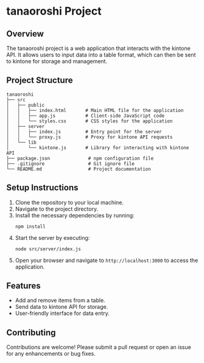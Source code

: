 # tanaoroshi Project

## Overview
The tanaoroshi project is a web application that interacts with the kintone API. It allows users to input data into a table format, which can then be sent to kintone for storage and management.

## Project Structure
```
tanaoroshi
├── src
│   ├── public
│   │   ├── index.html       # Main HTML file for the application
│   │   ├── app.js           # Client-side JavaScript code
│   │   └── styles.css       # CSS styles for the application
│   ├── server
│   │   ├── index.js         # Entry point for the server
│   │   └── proxy.js         # Proxy for kintone API requests
│   └── lib
│       └── kintone.js       # Library for interacting with kintone API
├── package.json              # npm configuration file
├── .gitignore                # Git ignore file
└── README.md                 # Project documentation
```

## Setup Instructions
1. Clone the repository to your local machine.
2. Navigate to the project directory.
3. Install the necessary dependencies by running:
   ```
   npm install
   ```
4. Start the server by executing:
   ```
   node src/server/index.js
   ```
5. Open your browser and navigate to `http://localhost:3000` to access the application.

## Features
- Add and remove items from a table.
- Send data to kintone API for storage.
- User-friendly interface for data entry.

## Contributing
Contributions are welcome! Please submit a pull request or open an issue for any enhancements or bug fixes.